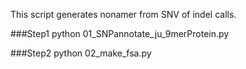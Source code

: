 
This script generates nonamer from SNV of indel calls.

###Step1
python 01_SNPannotate_ju_9merProtein.py <VCF>

###Step2
python 02_make_fsa.py <annotated VCF> <sampleid> <column number of Step1 annotation>

